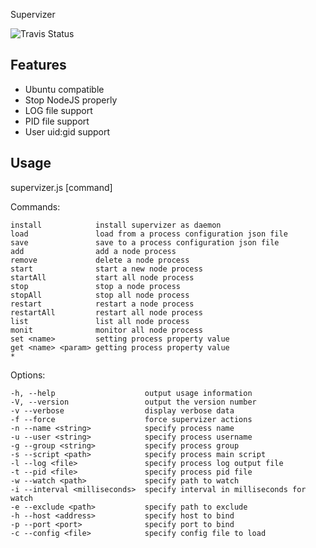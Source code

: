 Supervizer

![Travis Status](https://travis-ci.org/oOthkOo/supervizer.png)

Features
-----
 * Ubuntu compatible
 * Stop NodeJS properly
 * LOG file support
 * PID file support
 * User uid:gid support

Usage
-----

  supervizer.js [command] <options>

  Commands:

    install            install supervizer as daemon
    load               load from a process configuration json file
    save               save to a process configuration json file
    add                add a node process
    remove             delete a node process
    start              start a new node process
    startAll           start all node process
    stop               stop a node process
    stopAll            stop all node process
    restart            restart a node process
    restartAll         restart all node process
    list               list all node process
    monit              monitor all node process
    set <name>         setting process property value
    get <name> <param> getting process property value
    *                 

  Options:

    -h, --help                    output usage information
    -V, --version                 output the version number
    -v --verbose                  display verbose data
    -f --force                    force supervizer actions
    -n --name <string>            specify process name
    -u --user <string>            specify process username
    -g --group <string>           specify process group
    -s --script <path>            specify process main script
    -l --log <file>               specify process log output file
    -t --pid <file>               specify process pid file
    -w --watch <path>             specify path to watch
    -i --interval <milliseconds>  specify interval in milliseconds for watch
    -e --exclude <path>           specify path to exclude
    -h --host <address>           specify host to bind
    -p --port <port>              specify port to bind
    -c --config <file>            specify config file to load



